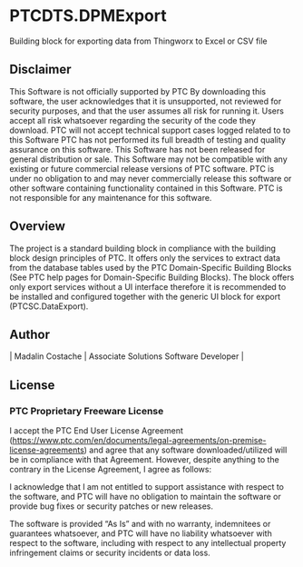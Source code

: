 # PTCDTS.DPMExport

Building block for exporting data from Thingworx to Excel or CSV file



## Disclaimer

This Software is not officially supported by PTC By downloading this software, the user acknowledges that it is unsupported, not reviewed for security purposes, and that the user assumes all risk for running it. Users accept all risk whatsoever regarding the security of the code they download. PTC will not accept technical support cases logged related to to this Software PTC has not performed its full breadth of testing and quality assurance on this software. This Software has not been released for general distribution or sale. This Software may not be compatible with any existing or future commercial release versions of PTC software. PTC is under no obligation to and may never commercially release this software or other software containing functionality contained in this Software. PTC is not responsible for any maintenance for this software.

## Overview

The project is a standard building block in compliance with the building block design principles of PTC. It offers only the services to extract data from the database tables used by the PTC Domain-Specific Building Blocks (See PTC help pages for Domain-Specific Building Blocks). The block offers only export services without a UI interface therefore it is recommended to be installed and configured together with the generic UI block for export (PTCSC.DataExport).

## Author
| Madalin Costache | Associate Solutions Software Developer             |

## License

### PTC Proprietary Freeware License

I accept the PTC End User License Agreement (https://www.ptc.com/en/documents/legal-agreements/on-premise-license-agreements) and agree that any software downloaded/utilized will be in compliance with that Agreement. However, despite anything to the contrary in the License Agreement, I agree as follows:

I acknowledge that I am not entitled to support assistance with respect to the software, and PTC will have no obligation to maintain the software or provide bug fixes or security patches or new releases.

The software is provided “As Is” and with no warranty, indemnitees or guarantees whatsoever, and PTC will have no liability whatsoever with respect to the software, including with respect to any intellectual property infringement claims or security incidents or data loss.

